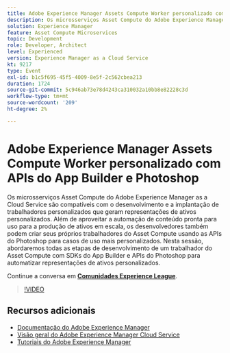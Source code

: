 ```yaml
---
title: Adobe Experience Manager Assets Compute Worker personalizado com APIs do App Builder e Photoshop
description: Os microsserviços Asset Compute do Adobe Experience Manager as a Cloud Service são compatíveis com o desenvolvimento e a implantação de trabalhadores personalizados que geram representações de ativos personalizados. Além de aproveitar a automação de conteúdo pronta para uso para a produção de ativos em escala, os desenvolvedores também podem criar seus próprios trabalhadores do Asset Compute usando as APIs do Photoshop para casos de uso mais personalizados. Nesta sessão, abordaremos todas as etapas de desenvolvimento de um trabalhador do Asset Compute com SDKs do App Builder e APIs do Photoshop para automatizar representações de ativos personalizados.
solution: Experience Manager
feature: Asset Compute Microservices
topic: Development
role: Developer, Architect
level: Experienced
version: Experience Manager as a Cloud Service
kt: 9217
type: Event
exl-id: b1c5f695-45f5-4009-8e5f-2c562cbea213
duration: 1724
source-git-commit: 5c946ab73e78d4243ca310032a10bb8e82228c3d
workflow-type: tm+mt
source-wordcount: '209'
ht-degree: 2%

---
```


# Adobe Experience Manager Assets Compute Worker personalizado com APIs do App Builder e Photoshop

Os microsserviços Asset Compute do Adobe Experience Manager as a Cloud Service são compatíveis com o desenvolvimento e a implantação de trabalhadores personalizados que geram representações de ativos personalizados. Além de aproveitar a automação de conteúdo pronta para uso para a produção de ativos em escala, os desenvolvedores também podem criar seus próprios trabalhadores do Asset Compute usando as APIs do Photoshop para casos de uso mais personalizados. Nesta sessão, abordaremos todas as etapas de desenvolvimento de um trabalhador do Asset Compute com SDKs do App Builder e APIs do Photoshop para automatizar representações de ativos personalizados.

Continue a conversa em **[Comunidades Experience League](https://adobe.ly/3F6f5sG)**.

>[!VIDEO](https://video.tv.adobe.com/v/337769/?quality=12&learn=on&hidetitle=true)

## Recursos adicionais

- [Documentação do Adobe Experience Manager](https://experienceleague.adobe.com/docs/experience-manager-cloud-service.html?lang=pt-BR)
- [Visão geral do Adobe Experience Manager Cloud Service](https://experienceleague.adobe.com/docs/experience-manager-cloud-service/overview/home.html?lang=pt-BR)
- [Tutoriais do Adobe Experience Manager](https://experienceleague.adobe.com/docs/experience-manager-tutorials.html?lang=pt-BR)
